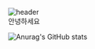 ![header](https://capsule-render.vercel.app/api?type=Waving&text=TERO1115&color=random)<br>
안녕하세요 

![Anurag's GitHub stats](https://github-readme-stats.vercel.app/api?username=tero1115&&show_icons=true&theme=default)
